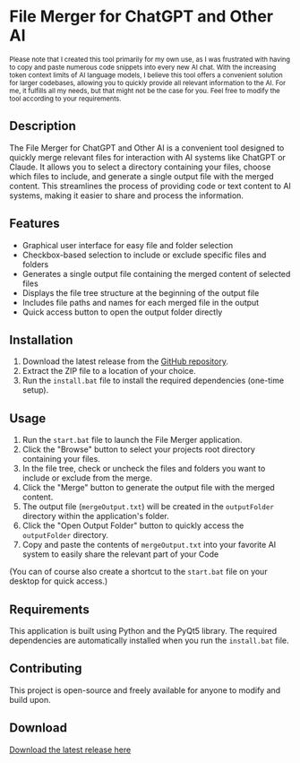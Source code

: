 # File Merger for ChatGPT and Other AI
<sup>
Please note that I created this tool primarily for my own use, as I was frustrated with having to copy and paste numerous code snippets into every new AI chat. With the increasing token context limits of AI language models, I believe this tool offers a convenient solution for larger codebases, allowing you to quickly provide all relevant information to the AI. For me, it fulfills all my needs, but that might not be the case for you. Feel free to modify the tool according to your requirements.
</sup>

## Description

The File Merger for ChatGPT and Other AI is a convenient tool designed to quickly merge relevant files for interaction with AI systems like ChatGPT or Claude. It allows you to select a directory containing your files, choose which files to include, and generate a single output file with the merged content. This streamlines the process of providing code or text content to AI systems, making it easier to share and process the information.

## Features

- Graphical user interface for easy file and folder selection
- Checkbox-based selection to include or exclude specific files and folders
- Generates a single output file containing the merged content of selected files
- Displays the file tree structure at the beginning of the output file
- Includes file paths and names for each merged file in the output
- Quick access button to open the output folder directly

## Installation

1. Download the latest release from the [GitHub repository](https://github.com/Ppaja/File-Merger-for-ChatGPT-and-other-AI/releases).
2. Extract the ZIP file to a location of your choice.
3. Run the `install.bat` file to install the required dependencies (one-time setup).

## Usage

1. Run the `start.bat` file to launch the File Merger application.
2. Click the "Browse" button to select your projects root directory containing your files.
3. In the file tree, check or uncheck the files and folders you want to include or exclude from the merge.
4. Click the "Merge" button to generate the output file with the merged content.
5. The output file (`mergeOutput.txt`) will be created in the `outputFolder` directory within the application's folder.
6. Click the "Open Output Folder" button to quickly access the `outputFolder` directory.
7. Copy and paste the contents of `mergeOutput.txt` into your favorite AI system to easily share the relevant part of your Code

(You can of course also create a shortcut to the `start.bat` file on your desktop for quick access.)

## Requirements

This application is built using Python and the PyQt5 library. The required dependencies are automatically installed when you run the `install.bat` file.

## Contributing



This project is open-source and freely available for anyone to modify and build upon.

## Download

[Download the latest release here](https://github.com/Ppaja/File-Merger-for-ChatGPT-and-other-AI/releases/latest)